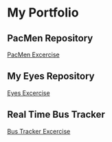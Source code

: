# My Portfolio
## PacMen Repository
<a href="https://rolandovaldir.github.io/Portfolio_PacMen/"> PacMen Excercise </a>
## My Eyes Repository
<a href="https://rolandovaldir.github.io/Portfolio_Eyes/"> Eyes Excercise </a>
## Real Time Bus Tracker
<a href="https://rolandovaldir.github.io/Portfolio_BusTrack/"> Bus Tracker Excercise </a>

